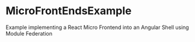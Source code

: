 # MicroFrontEndsExample
Example implementing a React Micro Frontend into an Angular Shell using Module Federation
